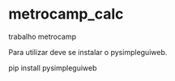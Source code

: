 # metrocamp_calc
trabalho metrocamp


Para utilizar deve se instalar o pysimpleguiweb.

pip install pysimpleguiweb
